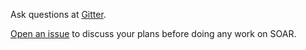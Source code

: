 Ask questions at [Gitter](https://gitter.im/xiaomi-dba/soar).

[Open an issue](https://github.com/yassineim/soar/issues/new) to discuss your plans before doing any work on SOAR.
